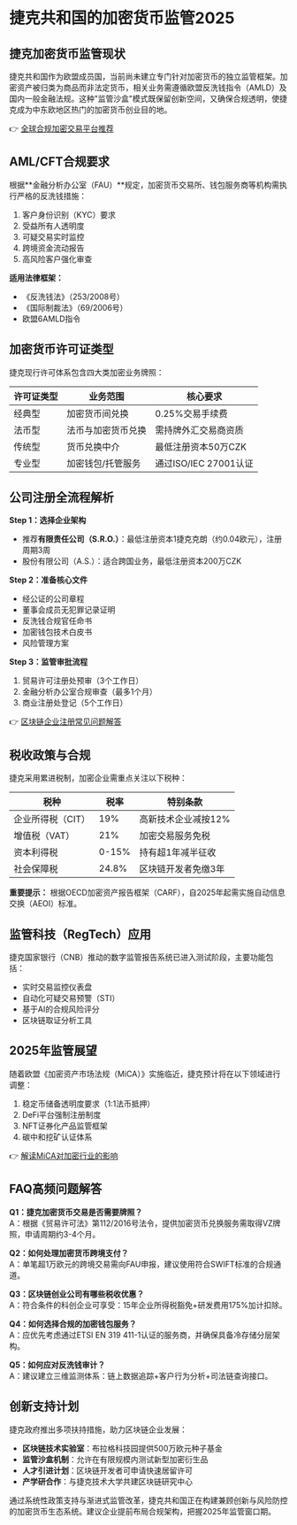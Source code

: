 # 捷克共和国的加密货币监管2025

## 捷克加密货币监管现状

捷克共和国作为欧盟成员国，当前尚未建立专门针对加密货币的独立监管框架。加密资产被归类为商品而非法定货币，相关业务需遵循欧盟反洗钱指令（AMLD）及国内一般金融法规。这种"监管沙盒"模式既保留创新空间，又确保合规透明，使捷克成为中东欧地区热门的加密货币创业目的地。

👉 [全球合规加密交易平台推荐](https://bit.ly/okx_welcome)

## AML/CFT合规要求

根据**金融分析办公室（FAU）**规定，加密货币交易所、钱包服务商等机构需执行严格的反洗钱措施：

1. 客户身份识别（KYC）要求
2. 受益所有人透明度
3. 可疑交易实时监控
4. 跨境资金流动报告
5. 高风险客户强化审查

**适用法律框架：**
- 《反洗钱法》（253/2008号）
- 《国际制裁法》（69/2006号）
- 欧盟6AMLD指令

## 加密货币许可证类型

捷克现行许可体系包含四大类加密业务牌照：

| 许可证类型 | 业务范围 | 核心要求 |
|---------|--------|--------|
| 经典型 | 加密货币间兑换 | 0.25%交易手续费 |
| 法币型 | 法币与加密货币兑换 | 需持牌外汇交易商资质 |
| 传统型 | 货币兑换中介 | 最低注册资本50万CZK |
| 专业型 | 加密钱包/托管服务 | 通过ISO/IEC 27001认证 |

## 公司注册全流程解析

**Step 1：选择企业架构**
- 推荐**有限责任公司（S.R.O.）**：最低注册资本1捷克克朗（约0.04欧元），注册周期3周
- 股份有限公司（A.S.）：适合跨国业务，最低注册资本200万CZK

**Step 2：准备核心文件**
- 经公证的公司章程
- 董事会成员无犯罪记录证明
- 反洗钱合规官任命书
- 加密钱包技术白皮书
- 风险管理方案

**Step 3：监管审批流程**
1. 贸易许可注册处预审（3个工作日）
2. 金融分析办公室合规审查（最多1个月）
3. 商业注册处登记（5个工作日）

👉 [区块链企业注册常见问题解答](https://bit.ly/okx_welcome)

## 税收政策与合规

捷克采用累进税制，加密企业需重点关注以下税种：

| 税种 | 税率 | 特别条款 |
|-----|-----|---------|
| 企业所得税（CIT） | 19% | 高新技术企业减按12% |
| 增值税（VAT） | 21% | 加密交易服务免税 |
| 资本利得税 | 0-15% | 持有超1年减半征收 |
| 社会保障税 | 24.8% | 区块链开发者免缴3年 |

**重要提示：** 根据OECD加密资产报告框架（CARF），自2025年起需实施自动信息交换（AEOI）标准。

## 监管科技（RegTech）应用

捷克国家银行（CNB）推动的数字监管报告系统已进入测试阶段，主要功能包括：

- 实时交易监控仪表盘
- 自动化可疑交易预警（STI）
- 基于AI的合规风险评分
- 区块链取证分析工具

## 2025年监管展望

随着欧盟《加密资产市场法规（MiCA）》实施临近，捷克预计将在以下领域进行调整：

1. 稳定币储备透明度要求（1:1法币抵押）
2. DeFi平台强制注册制度
3. NFT证券化产品监管框架
4. 碳中和挖矿认证体系

👉 [解读MiCA对加密行业的影响](https://bit.ly/okx_welcome)

## FAQ高频问题解答

**Q1：捷克加密货币交易是否需要牌照？**  
A：根据《贸易许可法》第112/2016号法令，提供加密货币兑换服务需取得VZ牌照，申请周期约3-4个月。

**Q2：如何处理加密货币跨境支付？**  
A：单笔超1万欧元的跨境交易需向FAU申报，建议使用符合SWIFT标准的合规通道。

**Q3：区块链创业公司有哪些税收优惠？**  
A：符合条件的科创企业可享受：15年企业所得税豁免+研发费用175%加计扣除。

**Q4：如何选择合规的加密钱包服务？**  
A：应优先考虑通过ETSI EN 319 411-1认证的服务商，并确保具备冷存储分层架构。

**Q5：如何应对反洗钱审计？**  
A：建议建立三维监测体系：链上数据追踪+客户行为分析+司法链查询接口。

## 创新支持计划

捷克政府推出多项扶持措施，助力区块链企业发展：

- **区块链技术实验室**：布拉格科技园提供500万欧元种子基金
- **监管沙盒机制**：允许在有限规模内测试新型加密衍生品
- **人才引进计划**：区块链开发者可申请快速居留许可
- **产学研合作**：与捷克技术大学共建区块链研究中心

通过系统性政策支持与渐进式监管改革，捷克共和国正在构建兼顾创新与风险防控的加密货币生态系统。建议企业提前布局合规架构，把握2025年监管窗口期。